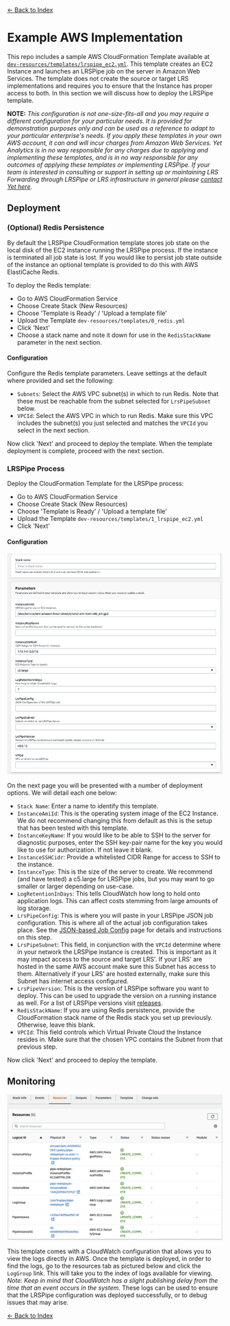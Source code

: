 [<- Back to Index](index.md)

# Example AWS Implementation

This repo includes a sample AWS CloudFormation Template available at [`dev-resources/templates/lrspipe_ec2.yml`](https://github.com/yetanalytics/xapipe/blob/main/dev-resources/templates/lrspipe_ec2.yml). This template creates an EC2 Instance and launches an LRSPipe job on the server in Amazon Web Services. The template does not create the source or target LRS implementations and requires you to ensure that the Instance has proper access to both. In this section we will discuss how to deploy the LRSPipe template.

__NOTE:__ *This configuration is not one-size-fits-all and you may require a different configuration for your particular needs. It is provided for demonstration purposes only and can be used as a reference to adapt to your particular enterprise's needs. If you apply these templates in your own AWS account, it can and will incur charges from Amazon Web Services. Yet Analytics is in no way responsible for any charges due to applying and implementing these templates, and is in no way responsible for any outcomes of applying these templates or implementing LRSPipe. If your team is interested in consulting or support in setting up or maintaining LRS Forwarding through LRSPipe or LRS infrastructure in general please [contact Yet here](https://www.sqllrs.com/contact)*.

## Deployment

### (Optional) Redis Persistence

By default the LRSPipe CloudFormation template stores job state on the local disk of the EC2 instance running the LRSPipe process. If the instance is terminated all job state is lost. If you would like to persist job state outside of the instance an optional template is provided to do this with AWS ElastiCache Redis.

To deploy the Redis template:

- Go to AWS CloudFormation Service
- Choose Create Stack (New Resources)
- Choose 'Template is Ready' / 'Upload a template file'
- Upload the Template `dev-resources/templates/0_redis.yml`
- Click 'Next'
- Choose a stack name and note it down for use in the `RedisStackName` parameter in the next section.

#### Configuration

Configure the Redis template parameters. Leave settings at the default where provided and set the following:

- `Subnets`: Select the AWS VPC subnet(s) in which to run Redis. Note that these must be reachable from the subnet selected for `LrsPipeSubnet` below.
- `VPCId`: Select the AWS VPC in which to run Redis. Make sure this VPC includes the subnet(s) you just selected and matches the `VPCId` you select in the next section.

Now click 'Next' and proceed to deploy the template. When the template deployment is complete, proceed with the next section.

### LRSPipe Process

Deploy the CloudFormation Template for the LRSPipe process:

- Go to AWS CloudFormation Service
- Choose Create Stack (New Resources)
- Choose 'Template is Ready' / 'Upload a template file'
- Upload the Template `dev-resources/templates/1_lrspipe_ec2.yml`
- Click 'Next'

#### Configuration

![LRSPipe Template Deployment Options](img/template-options.png)

On the next page you will be presented with a number of deployment options. We will detail each one below:

- `Stack Name`: Enter a name to identify this template.
- `InstanceAmiId`: This is the operating system image of the EC2 Instance. We do not recommend changing this from default as this is the setup that has been tested with this template.
- `InstanceKeyName`: If you would like to be able to SSH to the server for diagnostic purposes, enter the SSH key-pair name for the key you would like to use for authorization. If not leave it blank.
- `InstanceSSHCidr`: Provide a whitelisted CIDR Range for access to SSH to the instance.
- `InstanceType`: This is the size of the server to create. We recommend (and have tested) a c5.large for LRSPipe jobs, but you may want to go smaller or larger depending on use-case.
- `LogRetentionInDays`: This tells CloudWatch how long to hold onto application logs. This can affect costs stemming from large amounts of log storage.
- `LrsPipeConfig`: This is where you will paste in your LRSPipe JSON job configuration. This is where all of the actual job configuration takes place. See the [JSON-based Job Config](json.md) page for details and instructions on this step.
- `LrsPipeSubnet`: This field, in conjunction with the `VPCId` determine where in your network the LRSPipe instance is created. This is important as it may impact access to the source and target LRS'. If your LRS' are hosted in the same AWS account make sure this Subnet has access to them. Alternatively if your LRS' are hosted externally, make sure this Subnet has internet access configured.
- `LrsPipeVersion`: This is the version of LRSPipe software you want to deploy. This can be used to upgrade the version on a running instance as well. For a list of LRSPipe versions visit [releases](https://github.com/yetanalytics/xapipe/releases).
- `RedisStackName`: If you are using Redis persistence, provide the CloudFormation stack name of the Redis stack you set up previously. Otherwise, leave this blank.
- `VPCId`: This field controls which Virtual Private Cloud the Instance resides in. Make sure that the chosen VPC contains the Subnet from that previous step.

Now click 'Next' and proceed to deploy the template.

## Monitoring

![LRSPipe Template Deployment Options](img/resources.png)

This template comes with a CloudWatch configuration that allows you to view the logs directly in AWS. Once the template is deployed, in order to find the logs, go to the resources tab as pictured below and click the `LogGroup` link. This will take you to the index of logs available for viewing. *Note: Keep in mind that CloudWatch has a slight publishing delay from the time that an event occurs in the system.* These logs can be used to ensure that the LRSPipe configuration was deployed successfully, or to debug issues that may arise.

[<- Back to Index](index.md)
